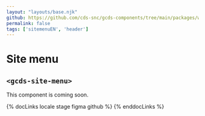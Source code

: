 ```yaml
---
layout: "layouts/base.njk"
github: https://github.com/cds-snc/gcds-components/tree/main/packages/web/src/components/gcds-site-menu
permalink: false
tags: ['sitemenuEN', 'header']
---
```


<h1 class="mb-0">Site menu</h1>
<h2 class="mt-0 mb-400"><code>&lt;gcds-site-menu&gt;</code></h2>

This component is coming soon.

{% docLinks locale stage figma github %}
{% enddocLinks %}

<br/>
